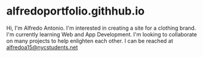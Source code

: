 # alfredoportfolio.githhub.io
Hi, I'm Alfredo Antonio.
I'm interested in creating a site for a clothing brand.
I'm currently learning Web and App Development. 
I'm looking to collaborate on many projects to help enlighten each other.
I can be reached at alfredoa15@nycstudents.net
